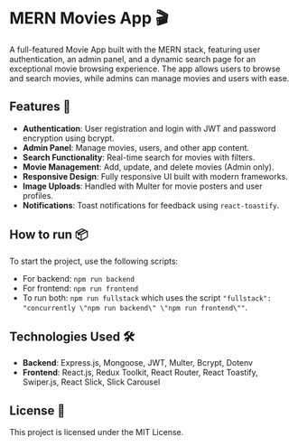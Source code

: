 # MERN Movies App 🎬

A full-featured Movie App built with the MERN stack, featuring user authentication, an admin panel, and a dynamic search page for an exceptional movie browsing experience. The app allows users to browse and search movies, while admins can manage movies and users with ease.

## Features 🚀
- **Authentication**: User registration and login with JWT and password encryption using bcrypt.
- **Admin Panel**: Manage movies, users, and other app content.
- **Search Functionality**: Real-time search for movies with filters.
- **Movie Management**: Add, update, and delete movies (Admin only).
- **Responsive Design**: Fully responsive UI built with modern frameworks.
- **Image Uploads**: Handled with Multer for movie posters and user profiles.
- **Notifications**: Toast notifications for feedback using `react-toastify`.

## How to run 📦
To start the project, use the following scripts:
- For backend: `npm run backend`
- For frontend: `npm run frontend`
- To run both: `npm run fullstack` which uses the script `"fullstack": "concurrently \"npm run backend\" \"npm run frontend\""`. 

## Technologies Used 🛠️
- **Backend**: Express.js, Mongoose, JWT, Multer, Bcrypt, Dotenv
- **Frontend**: React.js, Redux Toolkit, React Router, React Toastify, Swiper.js, React Slick, Slick Carousel

## License 📜
This project is licensed under the MIT License.
